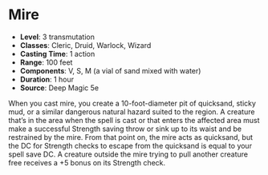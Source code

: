 # Mire

- **Level**: 3 transmutation
- **Classes**: Cleric, Druid, Warlock, Wizard
- **Casting Time**: 1 action
- **Range**: 100 feet
- **Components**: V, S, M (a vial of sand mixed with water)
- **Duration**: 1 hour
- **Source**: Deep Magic 5e

When you cast mire, you create a 10-foot-diameter pit of quicksand, sticky mud, or a similar dangerous natural hazard suited to the region. A creature that’s in the area when the spell is cast or that enters the affected area must make a successful Strength saving throw or sink up to its waist and be restrained by the mire. From that point on, the mire acts as quicksand, but the DC for Strength checks to escape from the quicksand is equal to your spell save DC. A creature outside the mire trying to pull another creature free receives a +5 bonus on its Strength check.

